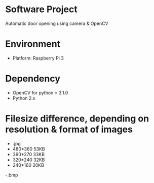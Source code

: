 # Software Project
Automatic door opening using camera & OpenCV

# Environment
- Platform: Raspberry Pi 3

# Dependency
- OpenCV for python > 3.1.0
- Python 2.x

# Filesize difference, depending on resolution & format of images
- .jpg
- 480*360 53KB
- 360*270 33KB
- 320*240 32KB
- 240*160 20KB

-.bmp
